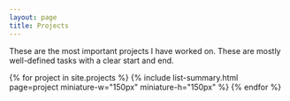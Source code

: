 ```yaml
---
layout: page
title: Projects
---
```

These are the most important projects I have worked on. These are mostly well-defined tasks with a clear start and end.

{% for project in site.projects %}
{% include list-summary.html page=project miniature-w="150px" miniature-h="150px" %}
{% endfor %}